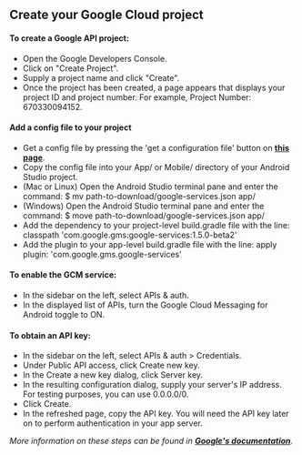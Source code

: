 ## Create your Google Cloud project

#### To create a Google API project:
- Open the Google Developers Console.
- Click on "Create Project".
- Supply a project name and click "Create".
- Once the project has been created, a page appears that displays your project ID and project number. For example, Project Number: 670330094152.

#### Add a config file to your project
- Get a config file by pressing the 'get a configuration file' button on **[this page](https://developers.google.com/cloud-messaging/android/client?configured=false)**.
- Copy the config file into your App/ or Mobile/ directory of your Android Studio project.
- (Mac or Linux) Open the Android Studio terminal pane and enter the command: $ mv path-to-download/google-services.json app/
- (Windows) Open the Android Studio terminal pane and enter the command: $ move path-to-download/google-services.json app/
- Add the dependency to your project-level build.gradle file with the line: classpath 'com.google.gms:google-services:1.5.0-beta2'
- Add the plugin to your app-level build.gradle file with the line: apply plugin: 'com.google.gms.google-services'

#### To enable the GCM service:
- In the sidebar on the left, select APIs & auth.
- In the displayed list of APIs, turn the Google Cloud Messaging for Android toggle to ON.

#### To obtain an API key:
- In the sidebar on the left, select APIs & auth > Credentials.
- Under Public API access, click Create new key.
- In the Create a new key dialog, click Server key.
- In the resulting configuration dialog, supply your server's IP address. For testing purposes, you can use 0.0.0.0/0.
- Click Create.
- In the refreshed page, copy the API key. You will need the API key later on to perform authentication in your app server.

_More information on these steps can be found in **[Google's documentation](https://developers.google.com/cloud-messaging/)**._
